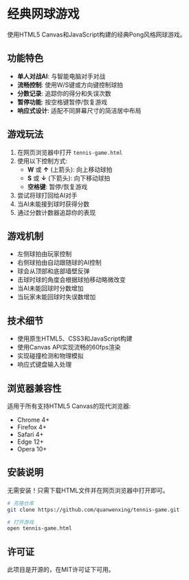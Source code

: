 # 经典网球游戏

使用HTML5 Canvas和JavaScript构建的经典Pong风格网球游戏。

## 功能特色

- **单人对战AI**: 与智能电脑对手对战
- **流畅控制**: 使用W/S键或方向键控制球拍
- **分数记录**: 追踪你的得分和失误次数
- **暂停功能**: 按空格键暂停/恢复游戏
- **响应式设计**: 适配不同屏幕尺寸的简洁居中布局

## 游戏玩法

1. 在网页浏览器中打开 `tennis-game.html`
2. 使用以下控制方式:
   - **W** 或 **↑** (上箭头): 向上移动球拍
   - **S** 或 **↓** (下箭头): 向下移动球拍
   - **空格键**: 暂停/恢复游戏
3. 尝试将球打回给AI对手
4. 当AI未能接到球时获得分数
5. 通过分数计数器追踪你的表现

## 游戏机制

- 左侧球拍由玩家控制
- 右侧球拍由自动跟随球的AI控制
- 球会从顶部和底部墙壁反弹
- 击球时球的角度会根据球拍移动略微改变
- 当AI未能回球时分数增加
- 当玩家未能回球时失误数增加

## 技术细节

- 使用原生HTML5、CSS3和JavaScript构建
- 使用Canvas API实现流畅的60fps渲染
- 实现碰撞检测和物理模拟
- 响应式键盘输入处理

## 浏览器兼容性

适用于所有支持HTML5 Canvas的现代浏览器:
- Chrome 4+
- Firefox 4+
- Safari 4+
- Edge 12+
- Opera 10+

## 安装说明

无需安装！只需下载HTML文件并在网页浏览器中打开即可。

```bash
# 克隆仓库
git clone https://github.com/quanwenxing/tennis-game.git

# 打开游戏
open tennis-game.html
```

## 许可证

此项目是开源的，在MIT许可证下可用。